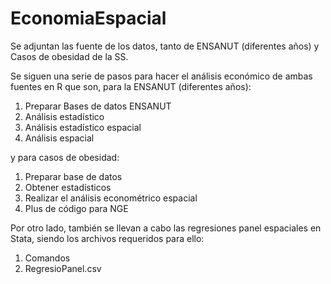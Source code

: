 # EconomiaEspacial

Se adjuntan las fuente de los datos, tanto de ENSANUT (diferentes años) y Casos de obesidad de la SS.

Se siguen una serie de pasos para hacer el análisis económico de ambas fuentes en R que son, para la ENSANUT (diferentes años):

1. Preparar Bases de datos ENSANUT
2. Análisis estadístico
3. Análisis estadístico espacial
4. Análisis espacial


y para casos de obesidad:

1. Preparar base de datos
2. Obtener estadísticos
3. Realizar el análisis econométrico espacial
4. Plus de código para NGE 


Por otro lado, también se llevan a cabo las regresiones panel espaciales en Stata, siendo los archivos requeridos para ello:
1. Comandos
2. RegresioPanel.csv
